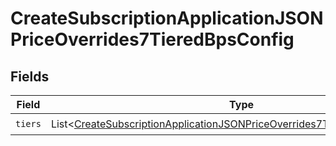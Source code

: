 # CreateSubscriptionApplicationJSONPriceOverrides7TieredBpsConfig


## Fields

| Field                                                                                                                                                                         | Type                                                                                                                                                                          | Required                                                                                                                                                                      | Description                                                                                                                                                                   |
| ----------------------------------------------------------------------------------------------------------------------------------------------------------------------------- | ----------------------------------------------------------------------------------------------------------------------------------------------------------------------------- | ----------------------------------------------------------------------------------------------------------------------------------------------------------------------------- | ----------------------------------------------------------------------------------------------------------------------------------------------------------------------------- |
| `tiers`                                                                                                                                                                       | List<[CreateSubscriptionApplicationJSONPriceOverrides7TieredBpsConfigTiers](../../models/operations/CreateSubscriptionApplicationJSONPriceOverrides7TieredBpsConfigTiers.md)> | :heavy_check_mark:                                                                                                                                                            | N/A                                                                                                                                                                           |